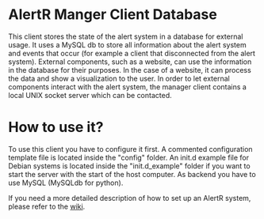 AlertR Manger Client Database
======

This client stores the state of the alert system in a database for external usage. It uses a MySQL db to store all information about the alert system and events that occur (for example a client that disconnected from the alert system). External components, such as a website, can use the information in the database for their purposes. In the case of a website, it can process the data and show a visualization to the user. In order to let external components interact with the alert system, the manager client contains a local UNIX socket server which can be contacted.


How to use it?
======

To use this client you have to configure it first. A commented configuration template file is located inside the "config" folder. An init.d example file for Debian systems is located inside the "init.d_example" folder if you want to start the server with the start of the host computer. As backend you have to use MySQL (MySQLdb for python).

If you need a more detailed description of how to set up an AlertR system, please refer to the [wiki](https://github.com/sqall01/alertR/wiki).